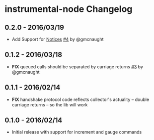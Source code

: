 # instrumental-node Changelog

## 0.2.0 - 2016/03/19
* Add Support for [Notices](https://instrumentalapp.com/docs/collector/notice) [#4](https://github.com/expectedbehavior/instrumental-node/pull/4) by @gmcnaught

## 0.1.2 - 2016/03/18
* **FIX** queued calls should be separated by carriage returns [#3](https://github.com/expectedbehavior/instrumental-node/pull/3) by @gmcnaught

## 0.1.1 - 2016/02/14
* **FIX** handshake protocol code reflects collector's actuality – double carriage returns – so the lib will work

## 0.1.0 - 2016/02/14
* Initial release with support for increment and gauge commands
